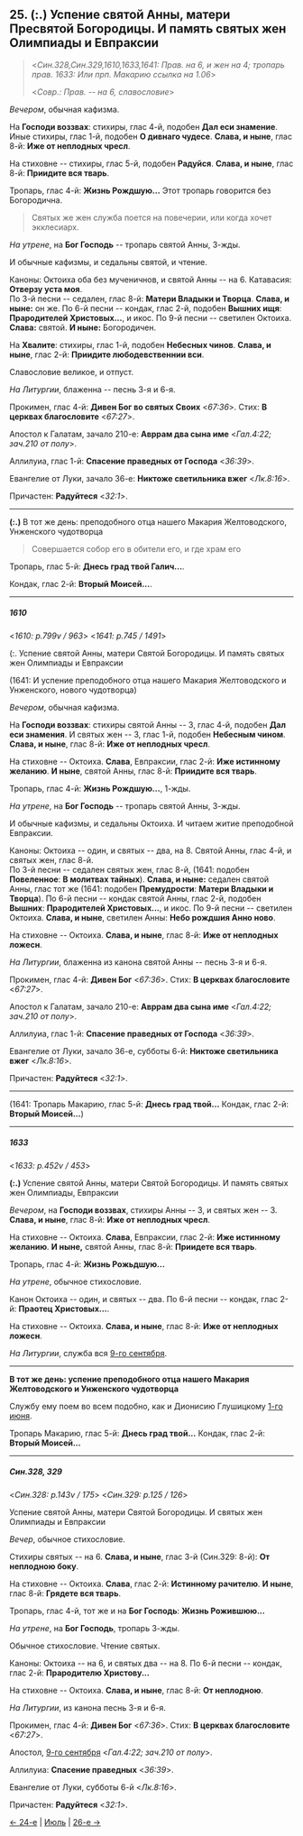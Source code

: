 
## 25. (:.) Успение святой Анны, матери Пресвятой Богородицы. И память святых жен Олимпиады и Евпраксии

> <*Син.328,Син.329,1610,1633,1641: Прав. на 6, и жен на 4; тропарь прав. 1633: Или прп. Макарию ссылка на 1.06*>
>
> <*Совр.: Прав. -- на 6, славословие*>

*Вечером*, обычная кафизма. 

На **Господи воззвах**: стихиры, глас 4-й, подобен **Дал еси знамение**. 
Иные стихиры, глас 1-й, подобен **О дивнаго чудесе**. 
**Слава, и ныне**, глас 8-й: **Иже от неплодных чресл**. 

На стиховне -- стихиры, глас 5-й, подобен **Радуйся**. 
**Слава, и ныне**, глас 8-й: **Приидите вся тварь**. 

Тропарь, глас 4-й: **Жизнь Рождшую...** Этот тропарь говорится без Богородична.

> Святых же жен служба поется на повечерии, или когда хочет экклесиарх. 

*На утрене*, на **Бог Господь** -- тропарь святой Анны, 3-жды. 

И обычные кафизмы, и седальны святой, и чтение. 

Каноны: Октоиха оба без мученичнов, и святой Анны -- на 6. Катавасия: **Отверзу уста моя**.  
По 3-й песни -- седален, глас 8-й: **Матери Владыки и Творца**. **Слава, и ныне:** он же.
По 6-й песни -- кондак, глас 2-й, подобен **Вышних ищя**: **Прародителей Христовых...**, и икос. 
По 9-й песни -- светилен Октоиха. **Слава:** святой. **И ныне:** Богородичен. 

На **Хвалите**: стихиры, глас 1-й, подобен **Небесных чинов**. 
**Слава, и ныне**, глас 2-й: **Приидите любодевственнии вси**. 

Славословие великое, и отпуст.  

*На Литургии*, блаженна -- песнь 3-я и 6-я.

Прокимен, глас 4-й: **Дивен Бог во святых Своих** <*67:36*>. 
Стих: **В церквах благословите** <*67:27*>.

Апостол к Галатам, зачало 210-е: **Авррам два сына име** <*Гал.4:22; зач.210 от полу*>.

Аллилуиа, глас 1-й: **Спасение праведных от Господа** <*36:39*>.

Евангелие от Луки, зачало 36-е: **Никтоже светильника вжег** <*Лк.8:16*>.

Причастен: **Радуйтеся** <*32:1*>.

---

**(:.)** В тот же день: преподобного отца нашего Макария Желтоводского, Унженского чудотворца

> Совершается собор его в обители его, и где храм его

Тропарь, глас 5-й: **Днесь град твой Галич...**.

Кондак, глас 2-й: **Вторый Моисей...**.

---

##### 1610

<*1610: p.799v / 963*>
<*1641: p.745 / 1491*>

(:. Успение святой Анны, матери Святой Богородицы. И память святых жен Олимпиады и Евпраксии

(1641: И успение преподобного отца нашего Макария Желтоводского и Унженского, нового чудотворца)

*Вечером*, обычная кафизма.

На **Господи воззвах**: стихиры святой Анны -- 3, глас 4-й, подобен **Дал еси знамения**.
И святых жен -- 3, глас 1-й, подобен **Небесным чином**.
**Слава, и ныне**, глас 8-й: **Иже от неплодных чресл**.

На стиховне -- Октоиха. **Слава**, Евпраксии, глас 2-й: **Иже истинному желанию**.
**И ныне**, святой Анны, глас 8-й: **Приидите вся тварь**.

Тропарь, глас 4-й: **Жизнь Рождшую...**, 1-жды.

*На утрене*, на **Бог Господь** -- тропарь святой Анны, 3-жды.

И обычные кафизмы, и седальны Октоиха. И читаем житие преподобной Евпраксии.

Каноны: Октоиха -- один, и святых -- два, на 8. Святой Анны, глас 4-й, и святых жен, глас 8-й.  
По 3-й песни -- седален святых жен, глас 8-й, (1641: подобен **Повеленное**: **В молитвах тайных**). 
**Слава, и ныне:** седален святой Анны, глас тот же (1641: подобен **Премудрости**: **Матери Владыки и Творца**).
По 6-й песни -- кондак святой Анны, глас 2-й, подобен **Вышних**: **Прародителей Христовых...**, и икос.
По 9-й песни -- светилен Октоиха. **Слава, и ныне**, светилен Анны: **Небо рождшия Анно ново**.

На стиховне -- Октоиха. **Слава, и ныне**, глас 8-й: **Иже от неплодных ложесн**.

*На Литургии*, блаженна из канона святой Анны -- песнь 3-я и 6-я.

Прокимен, глас 4-й: **Дивен Бог** <*67:36*>. Стих: **В церквах благословите** <*67:27*>.

Апостол к Галатам, зачало 210-е: **Авррам два сына име** <*Гал.4:22; зач.210 от полу*>.

Аллилуиа, глас 1-й: **Спасение праведных от Господа** <*36:39*>.

Евангелие от Луки, зачало 36-е, субботы 6-й: **Никтоже светильника вжег** <*Лк.8:16*>.

Причастен: **Радуйтеся** <*32:1*>.

---

(1641: Тропарь Макарию, глас 5-й: **Днесь град твой...** Кондак, глас 2-й: **Вторый Моисей...**)

---

##### 1633

<*1633: p.452v / 453*>

**(:.)** Успение святой Анны, матери Святой Богородицы. И память святых жен Олимпиады, Евпраксии

*Вечером*, на **Господи воззвах**, стихиры Анны -- 3, и святых жен -- 3. 
**Слава, и ныне**, глас 8-й: **Иже от неплодных чресл**. 

На стиховне -- Октоиха. **Слава**, Евпраксии, глас 2-й: **Иже истинному желанию**.
**И ныне,** святой Анны, глас 8-й: **Приидете вся тварь**.

Тропарь, глас 4-й: **Жизнь Рожьдшую...**

*На утрене*, обычное стихословие.   

Канон Октоиха -- один, и святых -- два.
По 6-й песни -- кондак, глас 2-й: **Праотец Христовых...**.

На стиховне -- Октоиха. **Слава, и ныне**, глас 8-й: **Иже от неплодных ложесн**.

*На Литургии*, служба вся [9-го сентября](../09_september/09_09_SAB.ru.md).

---

**В тот же день: успение преподобного отца нашего Макария Желтоводского и Унженского чудотворца**

Службу ему поем во всем подобно, как и Дионисию Глушицкому [1-го июня](06_01_SAB.ru.md#1633). 

Тропарь Макарию, глас 5-й: **Днесь град твой...** 
Кондак, глас 2-й: **Вторый Моисей...**

---

##### Син.328, 329

<*Син.328: p.143v / 175*>
<*Син.329: p.125 / 126*>

Успение святой Анны, матери Святой Богородицы. И святых жен Олимпиады и Евпраксии

*Вечер*, обычное стихословие. 

Стихиры святых -- на 6. **Слава, и ныне**, глас 3-й (Син.329: 8-й): **От неплодною боку**. 

На стиховне -- Октоиха. 
**Слава**, глас 2-й: **Истинному рачителю**. **И ныне**, глас 8-й: **Грядете вся тварь**.

Тропарь, глас 4-й, тот же и на **Бог Господь**: **Жизнь Рожившюю...** 

*На утрене*, на **Бог Господь**, тропарь 3-жды. 

Обычное стихословие. Чтение святых.  

Каноны: Октоиха -- на 6, и святых два -- на 8. 
По 6-й песни -- кондак, глас 2-й: **Прародителю Христову...** 

На стиховне -- Октоиха. **Слава, и ныне**, глас 8-й: **От неплодною**.  

*На Литургии*, из канона песнь 3-я и 6-я. 

Прокимен, глас 4-й: **Дивен Бог** <*67:36*>. Стих: **В церквах благословите** <*67:27*>.

Апостол, [9-го сентября](../09_september/09_09_SAB.ru.md) <*Гал.4:22; зач.210 от полу*>.

Аллилуиа: **Спасение праведных** <*36:39*>.

Евангелие от Луки, субботы 6-й <*Лк.8:16*>.

Причастен: **Радуйтеся** <*32:1*>.

[← 24-е](07_24_SAB.ru.md) | [Июль](README.md#25-й) | [26-е →](07_26_SAB.ru.md)
